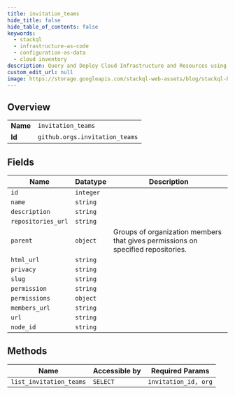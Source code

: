 ```yaml
---
title: invitation_teams
hide_title: false
hide_table_of_contents: false
keywords:
  - stackql
  - infrastructure-as-code
  - configuration-as-data
  - cloud inventory
description: Query and Deploy Cloud Infrastructure and Resources using SQL
custom_edit_url: null
image: https://storage.googleapis.com/stackql-web-assets/blog/stackql-blog-post-featured-image.png
---
```

  
    

## Overview
<table><tbody>
<tr><td><b>Name</b></td><td><code>invitation_teams</code></td></tr>
<tr><td><b>Id</b></td><td><code>github.orgs.invitation_teams</code></td></tr>
</tbody></table>

## Fields
| Name | Datatype | Description |
| ---- | -------- | ----------- |
| `id` | `integer` |  |
| `name` | `string` |  |
| `description` | `string` |  |
| `repositories_url` | `string` |  |
| `parent` | `object` | Groups of organization members that gives permissions on specified repositories. |
| `html_url` | `string` |  |
| `privacy` | `string` |  |
| `slug` | `string` |  |
| `permission` | `string` |  |
| `permissions` | `object` |  |
| `members_url` | `string` |  |
| `url` | `string` |  |
| `node_id` | `string` |  |
## Methods
| Name | Accessible by | Required Params |
| ---- | ------------- | --------------- |
| `list_invitation_teams` | `SELECT` | `invitation_id, org` |
